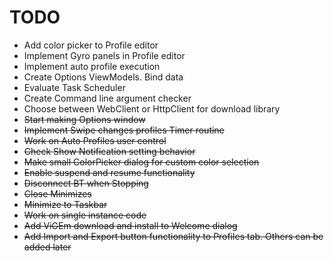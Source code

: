 # TODO

* Add color picker to Profile editor
* Implement Gyro panels in Profile editor
* Implement auto profile execution
* Create Options ViewModels. Bind data
* Evaluate Task Scheduler
* Create Command line argument checker
* Choose between WebClient or HttpClient for download library
* ~~Start making Options window~~
* ~~Implement Swipe changes profiles Timer routine~~
* ~~Work on Auto Profiles user control~~
* ~~Check Show Notification setting behavior~~
* ~~Make small ColorPicker dialog for custom color selection~~
* ~~Enable suspend and resume functionality~~
* ~~Disconnect BT when Stopping~~
* ~~Close Minimizes~~
* ~~Minimize to Taskbar~~
* ~~Work on single instance code~~
* ~~Add ViGEm download and install to Welcome dialog~~
* ~~Add Import and Export button functionality to Profiles tab. Others can be added later~~

